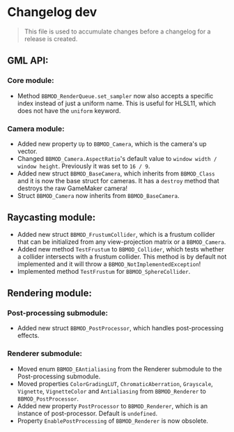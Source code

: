 # Changelog dev
> This file is used to accumulate changes before a changelog for a release is
> created.

## GML API:
### Core module:
* Method `BBMOD_RenderQueue.set_sampler` now also accepts a specific index instead of just a uniform name. This is useful for HLSL11, which does not have the `uniform` keyword.

### Camera module:
* Added new property `Up` to `BBMOD_Camera`, which is the camera's up vector.
* Changed `BBMOD_Camera.AspectRatio`'s default value to `window width / window height`. Previously it was set to `16 / 9`.
* Added new struct `BBMOD_BaseCamera`, which inherits from `BBMOD_Class` and it is now the base struct for cameras. It has a `destroy` method that destroys the raw GameMaker camera!
* Struct `BBMOD_Camera` now inherits from `BBMOD_BaseCamera`.

## Raycasting module:
* Added new struct `BBMOD_FrustumCollider`, which is a frustum collider that can be initialized from any view-projection matrix or a `BBMOD_Camera`.
* Added new method `TestFrustum` to `BBMOD_Collider`, which tests whether a collider intersects with a frustum collider. This method is by default not implemented and it will throw a `BBMOD_NotImplementedException`!
* Implemented method `TestFrustum` for `BBMOD_SphereCollider`.

## Rendering module:
### Post-processing submodule:
* Added new struct `BBMOD_PostProcessor`, which handles post-processing effects.

### Renderer submodule:
* Moved enum `BBMOD_EAntialiasing` from the Renderer submodule to the Post-processing submodule.
* Moved properties `ColorGradingLUT`, `ChromaticAberration`, `Grayscale`, `Vignette`, `VignetteColor` and `Antialiasing` from `BBMOD_Renderer` to `BBMOD_PostProcessor`.
* Added new property `PostProcessor` to `BBMOD_Renderer`, which is an instance of post-processor. Default is `undefined`.
* Property `EnablePostProcessing` of `BBMOD_Renderer` is now obsolete.
